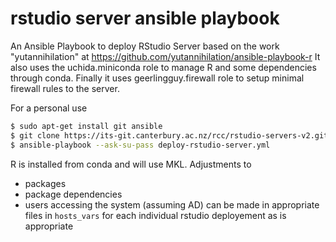 # rstudio server ansible playbook
An Ansible Playbook to deploy RStudio Server based on the work "yutannihilation"
at https://github.com/yutannihilation/ansible-playbook-r
It also uses the uchida.miniconda role to manage R and some dependencies
through conda.
Finally it uses geerlingguy.firewall role to setup minimal firewall rules
to the server.

For a personal use
```sh
$ sudo apt-get install git ansible
$ git clone https://its-git.canterbury.ac.nz/rcc/rstudio-servers-v2.git
$ ansible-playbook --ask-su-pass deploy-rstudio-server.yml
```

R is installed from conda and will use MKL.
Adjustments to
 * packages
 * package dependencies
 * users accessing the system (assuming AD)
can be made in appropriate files in `hosts_vars` for
each individual rstudio deployement as is appropriate
